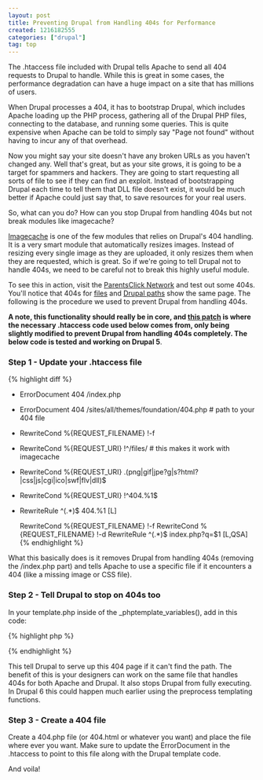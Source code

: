 ```yaml
--- 
layout: post
title: Preventing Drupal from Handling 404s for Performance
created: 1216182555
categories: ["drupal"]
tag: top
---
```

The .htaccess file included with Drupal tells Apache to send all 404 requests to Drupal to handle. While this is great in some cases, the performance degradation can have a huge impact on a site that has millions of users.

When Drupal processes a 404, it has to bootstrap Drupal, which includes Apache loading up the PHP process, gathering all of the Drupal PHP files, connecting to the database, and running some queries. This is quite expensive when Apache can be told to simply say "Page not found" without having to incur any of that overhead.

Now you might say your site doesn't have any broken URLs as you haven't changed any. Well that's great, but as your site grows, it is going to be a target for spammers and hackers. They are going to start requesting all sorts of file to see if they can find an exploit. Instead of bootstrapping Drupal each time to tell them that DLL file doesn't exist, it would be much better if Apache could just say that, to save resources for your real users.

So, what can you do? How can you stop Drupal from handling 404s but not break modules like imagecache?

<a href="http://drupal.org/project/imagecache">Imagecache</a> is one of the few modules that relies on Drupal's 404 handling. It is a very smart module that automatically resizes images. Instead of resizing every single image as they are uploaded, it only resizes them when they are requested, which is great. So if we're going to tell Drupal not to handle 404s, we need to be careful not to break this highly useful module.

To see this in action, visit the <a href="http://www.parentsclick.com">ParentsClick Network</a> and test out some 404s. You'll notice that 404s for <a href="http://www.mothersclick.com/this-file-not-found.css">files</a> and <a href="http://www.mothersclick.com/no-path-here">Drupal paths</a> show the same page. The following is the procedure we used to prevent Drupal from handling 404s.

<strong>A note, this functionality should really be in core, and <a href="http://drupal.org/node/76824#comment-817492">this patch</a> is where the necessary .htaccess code used below comes from, only being slightly modified to prevent Drupal from handling 404s completely. The below code is tested and working on Drupal 5</strong>.

### Step 1 - Update your .htaccess file

{% highlight diff %}
- ErrorDocument 404 /index.php
+ ErrorDocument 404 /sites/all/themes/foundation/404.php # path to your 404 file

+  RewriteCond %{REQUEST_FILENAME} !-f
+  RewriteCond %{REQUEST_URI} !^/files/ # this makes it work with imagecache
+  RewriteCond %{REQUEST_URI} \.(png|gif|jpe?g|s?html?|css|js|cgi|ico|swf|flv|dll)$
+  RewriteCond %{REQUEST_URI} !^404.%1$
+  RewriteRule ^(.*)$ 404.%1 [L]
 
   RewriteCond %{REQUEST_FILENAME} !-f
   RewriteCond %{REQUEST_FILENAME} !-d
   RewriteRule ^(.*)$ index.php?q=$1 [L,QSA]
{% endhighlight %}

<p>What this basically does is it removes Drupal from handling 404s (removing the /index.php part) and tells Apache to use a specific file if it encounters a 404 (like a missing image or CSS file).</p>

### Step 2 - Tell Drupal to stop on 404s too
In your template.php inside of the _phptemplate_variables(), add in this code:

{% highlight php %}
<?php
// show custom 404 page
$headers = drupal_get_headers();
if (strpos($headers, 'HTTP/1.1 404') !== FALSE) {
  // make sure this path = ErrorDocument in .htaccess above
  include_once './sites/all/themes/foundation/404.php';
  exit();
}
?>   
{% endhighlight %}

<p>This tell Drupal to serve up this 404 page if it can't find the path. The benefit of this is your designers can work on the same file that handles 404s for both Apache and Drupal. It also stops Drupal from fully executing. In Drupal 6 this could happen much earlier using the preprocess templating functions.</p>

<h3>Step 3 - Create a 404 file</h3>
Create a 404.php file (or 404.html or whatever you want) and place the file where ever you want. Make sure to update the ErrorDocument in the .htaccess to point to this file along with the Drupal template code.

And voila!
